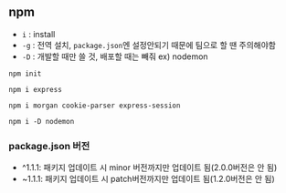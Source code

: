 

## npm

- `i` : install
- `-g` : 전역 설치, `package.json`엔 설정안되기 때문에 팀으로 할 땐 주의해야함
- `-D` : 개발할 때만 쓸 것, 배포할 때는 빼줘 ex) nodemon

```
npm init

npm i express

npm i morgan cookie-parser express-session
```

```
npm i -D nodemon
```



### package.json 버전

- ^1.1.1: 패키지 업데이트 시 minor 버전까지만 업데이트 됨(2.0.0버전은 안 됨) 
- ~1.1.1: 패키지 업데이트 시 patch버전까지만 업데이트 됨(1.2.0버전은 안 됨)